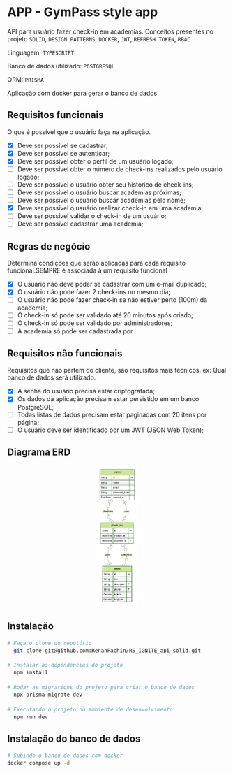 # APP - GymPass style app

API para usuário fazer check-in em academias. Conceitos presentes no projeto `SOLID`, `DESIGN PATTERNS`, `DOCKER`, `JWT`, `REFRESH TOKEN`, `RBAC`

Linguagem: `TYPESCRIPT`

Banco de dados utilizado: `POSTGRESQL`

ORM: `PRISMA`

Aplicação com docker para gerar o banco de dados

## Requisitos funcionais
O que é possível que o usuário faça na aplicação.

- [x] Deve ser possível se cadastrar;
- [x] Deve ser possível se autenticar;
- [x] Deve ser possível obter o perfil de um usuário logado;
- [ ] Deve ser possível obter o número de check-ins realizados pelo usuário logado;
- [ ] Deve ser possível o usuário obter seu histórico de check-ins;
- [ ] Deve ser possível o usuário buscar academias próximas;
- [ ] Deve ser possível o usuário buscar academias pelo nome;
- [x] Deve ser possível o usuário realizar check-in em uma academia; 
- [ ] Deve ser possível validar o check-in de um usuário;
- [ ] Deve ser possível cadastrar uma academia;

## Regras de negócio
Determina condições que serão aplicadas para cada requisito funcional.SEMPRE é associada à um requisito funcional

- [x] O usuário não deve poder se cadastrar com um e-mail duplicado;
- [x] O usuário não pode fazer 2 check-ins no mesmo dia;
- [ ] O usuário não pode fazer check-in se não estiver perto (100m) da academia;
- [ ] O check-in só pode ser validado até 20 minutos após criado;
- [ ] O check-in só pode ser validado por administradores;
- [ ] A academia só pode ser cadastrada por

## Requisitos não funcionais
Requisitos que não partem do cliente, são requisitos mais técnicos. ex: Qual banco de dados será utilizado.

- [x] A senha do usuário precisa estar criptografada;
- [x] Os dados da aplicação precisam estar persistido em um banco PostgreSQL;
- [ ] Todas listas de dados precisam estar paginadas com 20 itens por página;
- [ ] O usuário deve ser identificado por um JWT (JSON Web Token);

## Diagrama ERD
<div align="center">
    <img width="20%" alt="Diagrama ERD" src="./prisma/ERD.svg">
</div>

## Instalação
```sh
# Faça o clone do repotório
  git clone git@github.com:RenanFachin/RS_IGNITE_api-solid.git

# Instalar as dependências do projeto
  npm install

# Rodar as migrations do projeto para criar o banco de dados
  npx prisma migrate dev

# Executando o projeto no ambiente de desenvolvimento
  npm run dev
```


## Instalação do banco de dados
```sh
# Subindo o banco de dados com docker
docker compose up -d
```